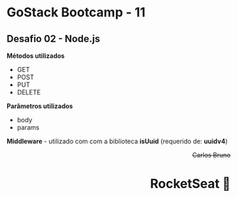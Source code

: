 # GoStack Bootcamp - 11
## Desafio 02 - Node.js
**Métodos utilizados**
- GET
- POST
- PUT
- DELETE

**Parâmetros utilizados**
- body
- params

**Middleware** - utilizado com com a biblioteca **isUuid** (requerido de: **uuidv4**)

<div style="text-align: right">

~~Carlos Bruno~~

# RocketSeat 🚀️

</div>


